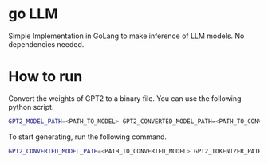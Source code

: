 # go LLM

Simple Implementation in GoLang to make inference of LLM models. No dependencies needed.

# How to run

Convert the weights of GPT2 to a binary file. You can use the following python script.

```sh
GPT2_MODEL_PATH=<PATH_TO_MODEL> GPT2_CONVERTED_MODEL_PATH=<PATH_TO_CONVERTED_MODEL> python res/converter.py
```

To start generating, run the following command.

```sh
GPT2_CONVERTED_MODEL_PATH=<PATH_TO_CONVERTED_MODEL> GPT2_TOKENIZER_PATH=<PATH_TO_TOKENIZER> go run main.go "hello my name is "
```
